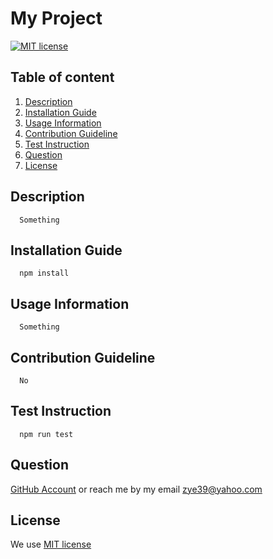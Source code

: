 # My Project

[![MIT license](https://img.shields.io/badge/License-MIT-yellow.svg)](https://opensource.org/licenses/MIT)

## Table of content

1. [Description](#description)
2. [Installation Guide](#installation)
3. [Usage Information](#usage)
4. [Contribution Guideline](#contributing)
5. [Test Instruction](#test)
6. [Question](#question)
7. [License](#license)

## Description <a name="description"></a>

```
  Something
```

## Installation Guide <a name="installation"></a>

```
  npm install
```

## Usage Information <a name="usage"></a>

```
  Something
```

## Contribution Guideline <a name="contributing"></a>

```
  No
```

## Test Instruction <a name="test"></a>

```
  npm run test
```

## Question <a name="question"></a>

[GitHub Account](https://github.com/YipChiSan) or reach me by my email zye39@yahoo.com

## License <a name="license"></a>

We use [MIT license](https://opensource.org/licenses/MIT)

